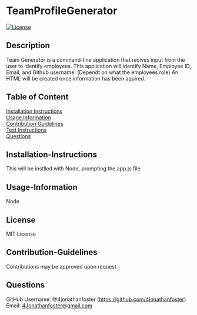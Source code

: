# TeamProfileGenerator

  [![License](https://img.shields.io/badge/License-MIT-yellow.svg)](https://opensource.org/licenses/MIT)
  
  ## Description
  
Team Generator is a command-line application that recives input from the user to identify employees. This application will identify Name, Employee ID, Email, and Github username. (Dependt on what the employees role)
An HTML will be created once information has been aquired.


  
  ## Table of Content
  
  [Installation Instructions](#installation-instructions)  
  [Usage Information](#usage-information)  
  [Contribution Guidelines](#contribution-guidelines)  
  [Test Instructions](#test-instructions)  
  [Questions](#questions)  
  
  ## Installation-Instructions
  
  This will be instlled with Node, prompting the app.js file  
  
  
  ## Usage-Information
  
  Node  
  
  
  ## License
  
  MIT License
  
  ## Contribution-Guidelines
  
  Contributions may be approved upon request
  
  ## Questions
  GitHub Username: @4jonathanfoster (https://github.com/4jonathanfoster)
  Email: 4Jonathanfoster@gmail.com